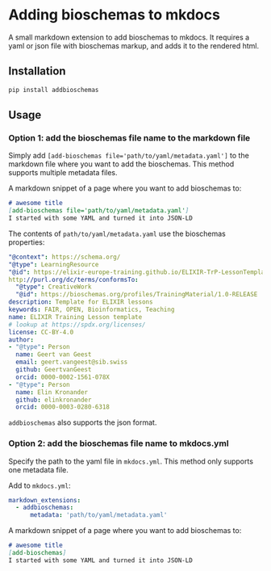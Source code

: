 # Adding bioschemas to mkdocs

A small markdown extension to add bioschemas to mkdocs. It requires a yaml or json file with bioschemas markup, and adds it to the rendered html. 

## Installation

```bash
pip install addbioschemas
```

## Usage

### Option 1: add the bioschemas file name to the markdown file

Simply add `[add-bioschemas file='path/to/yaml/metadata.yaml']` to the markdown file where you want to add the bioschemas. This method supports multiple metadata files. 

A markdown snippet of a page where you want to add bioschemas to:

```markdown
# awesome title
[add-bioschemas file='path/to/yaml/metadata.yaml']
I started with some YAML and turned it into JSON-LD
```

The contents of `path/to/yaml/metadata.yaml` use the bioschemas properties:

```yaml
"@context": https://schema.org/
"@type": LearningResource
"@id": https://elixir-europe-training.github.io/ELIXIR-TrP-LessonTemplate-MkDocs/
http://purl.org/dc/terms/conformsTo:
  "@type": CreativeWork
  "@id": https://bioschemas.org/profiles/TrainingMaterial/1.0-RELEASE
description: Template for ELIXIR lessons
keywords: FAIR, OPEN, Bioinformatics, Teaching
name: ELIXIR Training Lesson template
# lookup at https://spdx.org/licenses/
license: CC-BY-4.0
author:
- "@type": Person
  name: Geert van Geest
  email: geert.vangeest@sib.swiss
  github: GeertvanGeest
  orcid: 0000-0002-1561-078X
- "@type": Person
  name: Elin Kronander
  github: elinkronander
  orcid: 0000-0003-0280-6318
```

`addbioschemas` also supports the json format. 

### Option 2: add the bioschemas file name to mkdocs.yml

Specify the path to the yaml file in `mkdocs.yml`. This method only supports one metadata file.

Add to `mkdocs.yml`:

```yaml
markdown_extensions:
  - addbioschemas:
      metadata: 'path/to/yaml/metadata.yaml'
```

A markdown snippet of a page where you want to add bioschemas to:

```markdown
# awesome title
[add-bioschemas]
I started with some YAML and turned it into JSON-LD
```
